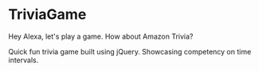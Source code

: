 # TriviaGame
Hey Alexa, let's play a game. How about Amazon Trivia?

Quick fun trivia game built using jQuery. Showcasing competency on time intervals.
